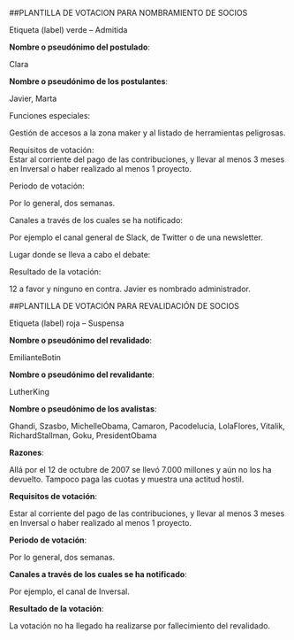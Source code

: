 ##PLANTILLA DE VOTACION PARA NOMBRAMIENTO DE SOCIOS

Etiqueta (label) verde – Admitida


**Nombre o pseudónimo del postulado**:

Clara


**Nombre o pseudónimo de los postulantes**: 

Javier, Marta


Funciones especiales:

Gestión de accesos a la zona maker y al listado de herramientas peligrosas.

 
Requisitos de votación:  
Estar al corriente del pago de las contribuciones, y llevar al menos 3 meses en Inversal o haber realizado al menos 1 proyecto.

Periodo de votación: 

Por lo general, dos semanas.

Canales a través de los cuales se ha notificado:

Por ejemplo el canal general de Slack, de Twitter o de una newsletter.


Lugar donde se lleva a cabo el debate: 

Resultado de la votación: 

12 a favor y ninguno en contra. Javier es nombrado administrador.


##PLANTILLA DE VOTACIÓN PARA REVALIDACIÓN DE SOCIOS

Etiqueta (label) roja – Suspensa

**Nombre o pseudónimo del revalidado**:

EmilianteBotin


**Nombre o pseudónimo del revalidante**: 

LutherKing


**Nombre o pseudónimo de los avalistas**: 

Ghandi, Szasbo, MichelleObama, Camaron, Pacodelucia, LolaFlores, Vitalik, RichardStallman, Goku, PresidentObama


**Razones**:

Allá por el 12 de octubre de 2007 se llevó 7.000 millones y aún no los ha devuelto. Tampoco paga las cuotas y muestra una actitud hostil.


**Requisitos de votación**:  

Estar al corriente del pago de las contribuciones, y llevar al menos 3 meses en Inversal o haber realizado al menos 1 proyecto.


**Periodo de votación**: 

Por lo general, dos semanas.


**Canales a través de los cuales se ha notificado**:

Por ejemplo, el canal de Inversal.


**Resultado de la votación**: 

La votación no ha llegado ha realizarse por fallecimiento del revalidado.
